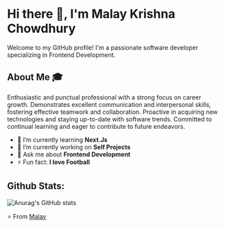 # Hi there 👋, I'm Malay Krishna Chowdhury
Welcome to my GitHub profile! I'm a passionate software developer specializing in Frontend Development.
## About Me :mortar_board:
Enthusiastic and punctual professional with a strong focus on career growth. Demonstrates excellent communication and interpersonal skills, fostering effective teamwork and collaboration. Proactive in acquiring new technologies and staying up-to-date with software trends. Committed to continual learning and eager to contribute to future endeavors.
- 🌱 I’m currently learning **Next.Js**
- 🔭 I’m currently working on **Self Projects**
- 💬 Ask me about **Frontend Development**
- ⚡ Fun fact: **I love Football**

## Github Stats:
![Anurag's GitHub stats](https://github-readme-stats.vercel.app/api?username=malayit23&show_icons=true&theme=cobalt)

:star: From [Malay](https://github.com/malayit23)
